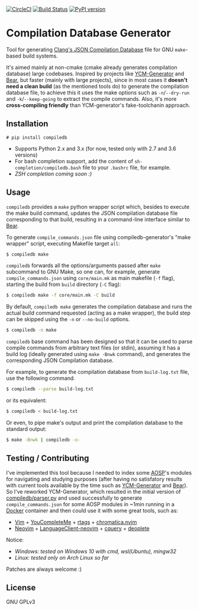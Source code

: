[![CircleCI](https://circleci.com/gh/nickdiego/compiledb-generator.svg?style=svg)](https://circleci.com/gh/nickdiego/compiledb-generator)
[![Build Status](https://travis-ci.org/nickdiego/compiledb-generator.svg?branch=master)](https://travis-ci.org/nickdiego/compiledb-generator)
[![PyPI version](https://badge.fury.io/py/compiledb.svg)](https://badge.fury.io/py/compiledb)

# Compilation Database Generator

Tool for generating [Clang's JSON Compilation Database][compdb] file for GNU
`make`-based build systems.

It's aimed mainly at non-cmake (cmake already generates compilation database)
large codebases. Inspired by projects like [YCM-Generator][ycm-gen] and [Bear][bear],
but faster (mainly with large projects), since in most cases it **doesn't need a clean
build** (as the mentioned tools do) to generate the compilation database file, to
achieve this it uses the make options such as `-n`/`--dry-run` and `-k`/`--keep-going`
to extract the compile commands. Also, it's more **cross-compiling friendly** than
YCM-generator's fake-toolchanin approach.

## Installation

```
# pip install compiledb
```
- Supports Python 2.x and 3.x (for now, tested only with 2.7 and 3.6 versions)
- For bash completion support, add the content of `sh-completion/compiledb.bash` file
  to your `.bashrc` file, for example.
- _ZSH completion coming soon :)_

## Usage

`compiledb` provides a `make` python wrapper script which, besides to execute the make
build command, updates the JSON compilation database file corresponding to that build,
resulting in a command-line interface similar to [Bear][bear].

To generate `compile_commands.json` file using compiledb-generator's "make wrapper" script,
executing Makefile target `all`:
```bash
$ compiledb make
```

`compiledb` forwards all the options/arguments passed after `make` subcommand to GNU Make,
so one can, for example, generate `compile_commands.json` using `core/main.mk`
as main makefile (`-f` flag), starting the build from `build` directory (`-C` flag):
```bash
$ compiledb make -f core/main.mk -C build
```

By default, `compiledb make` generates the compilation database and runs the actual build
command requested (acting as a make wrapper), the build step can be skipped using the `-n`
or `--no-build` options.
```bash
$ compiledb -n make
```

`compiledb` base command has been designed so that it can be used to parse compile commands
from arbitrary text files (or stdin), assuming it has a build log (ideally generated using
`make -Bnwk` command), and generates the corresponding JSON Compilation database.

For example, to generate the compilation database  from `build-log.txt` file, use the following
command.
```bash
$ compiledb --parse build-log.txt
```

or its equivalent:
```bash
$ compiledb < build-log.txt
```

Or even, to pipe make's output and print the compilation database to the standard output:
```bash
$ make -Bnwk | compiledb -o-
```

## Testing / Contributing

I've implemented this tool because I needed to index some [AOSP][aosp]'s modules for navigating
and studying purposes (after having no satisfatory results with current tools available by the
time such as [YCM-Generator][ycm] and [Bear][bear]). So I've reworked YCM-Generator, which resulted
in the initial version of [compiledb/parser.py](compiledb/parser.py) and used successfully to generate
`compile_commands.json` for some AOSP modules in ~1min running in a [Docker][docker] container and then
could use it with some great tools, such as:

- [Vim][vim] + [YouCompleteMe][ycm] + [rtags][rtags] + [chromatica.nvim][chrom]
- [Neovim][neovim] + [LanguageClient-neovim][lsp] + [cquery][cquery] + [deoplete][deoplete]

Notice:
- _Windows: tested on Windows 10 with cmd, wsl(Ubuntu), mingw32_
- _Linux: tested only on Arch Linux so far_

Patches are always welcome :)

## License
GNU GPLv3

[compdb]: https://clang.llvm.org/docs/JSONCompilationDatabase.html
[ycm]: https://github.com/Valloric/YouCompleteMe
[rtags]: https://github.com/Andersbakken/rtags
[chrom]: https://github.com/arakashic/chromatica.nvim
[ycm-gen]: https://github.com/rdnetto/YCM-Generator
[bear]: https://github.com/rizsotto/Bear
[aosp]: https://source.android.com/
[docker]: https://www.docker.com/
[vim]: https://www.vim.org/
[neovim]: https://neovim.io/
[lsp]: https://github.com/autozimu/LanguageClient-neovim
[cquery]: https://github.com/cquery-project/cquery
[deoplete]: https://github.com/Shougo/deoplete.nvim
